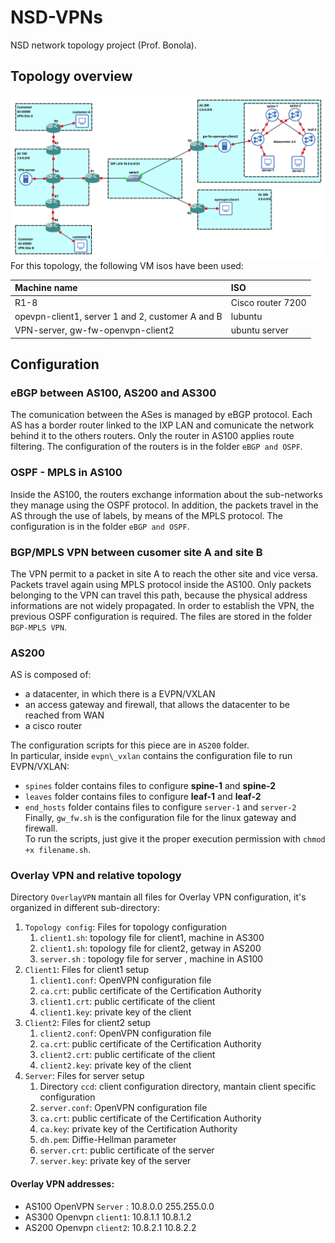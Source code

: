 # NSD-VPNs
NSD network topology project (Prof. Bonola).

## Topology overview
![](presentazione/immagini/topology.png)
For this topology, the following VM isos have been used:

| Machine name                                     | ISO               |
| :----------------------------------------------- | :---------------- |
| R1-8                                             | Cisco router 7200 |
| opevpn-client1, server 1 and 2, customer A and B | lubuntu           |
| VPN-server, gw-fw-openvpn-client2                | ubuntu server     |
 

## Configuration

### eBGP between AS100, AS200 and AS300
The comunication between the ASes is managed by eBGP protocol. Each AS has a border router linked to the IXP LAN
and comunicate the network behind it to the others routers. Only the router in AS100 applies route filtering.
The configuration of the routers is in the folder `eBGP and OSPF`.

### OSPF - MPLS in AS100
Inside the AS100, the routers exchange information about the sub-networks they manage using the OSPF protocol. In addition, the packets travel in the AS through the use of labels, by means of the MPLS protocol. The configuration is in the folder `eBGP and OSPF`.

### BGP/MPLS VPN between cusomer site A and site B
The VPN permit to a packet in site A to reach the other site and vice versa. Packets travel again using MPLS protocol inside the AS100.
Only packets belonging to the VPN can travel this path, because the physical address informations are not widely propagated.
In order to establish the VPN, the previous OSPF configuration is required. The files are stored in the folder `BGP-MPLS VPN`.

### AS200
AS is composed of: 

- a datacenter, in which there is a EVPN/VXLAN
- an access gateway and firewall, that allows the datacenter to be reached from WAN
- a cisco router

The configuration scripts for this piece are in `AS200` folder.<br>
In particular, inside `evpn\_vxlan` contains the configuration file to run EVPN/VXLAN:

- `spines` folder contains files to configure __spine-1__ and __spine-2__
- `leaves` folder contains files to configure __leaf-1__ and __leaf-2__
- `end_hosts` folder contains files to configure `server-1` and `server-2`
Finally, `gw_fw.sh` is the configuration file for the linux gateway and firewall.<br>
To run the scripts, just give it the proper execution permission with `chmod +x filename.sh`.<br>


### Overlay VPN and relative topology


Directory `OverlayVPN` mantain all files for Overlay VPN configuration, it's organized in different sub-directory:

1. `Topology config`: Files for topology configuration
   1. `client1.sh`: topology file for client1, machine in AS300
   2. `client1.sh`: topology file for client2, getway in AS200
   3. `server.sh` : topology file for server , machine in AS100 
2. `Client1`: Files for client1 setup
   1. `client1.conf`: OpenVPN configuration file 
   2. `ca.crt`: public certificate of the Certification Authority
   3. `client1.crt`: public certificate of the client
   4. `client1.key`: private key of the client
3. `Client2`: Files for client2 setup
   1. `client2.conf`: OpenVPN configuration file 
   2. `ca.crt`: public certificate of the Certification Authority
   3. `client2.crt`: public certificate of the client
   4. `client2.key`: private key of the client
4. `Server`: Files for server setup
   1.  Directory `ccd`: client configuration directory, mantain client specific configuration
   2.  `server.conf`: OpenVPN configuration file
   3.  `ca.crt`: public certificate of the Certification Authority
   4.  `ca.key`: private key of the Certification Authority
   5.  `dh.pem`: Diffie-Hellman parameter
   6.  `server.crt`: public certificate of the server
   7.  `server.key`: private key of the server

#### Overlay VPN addresses:

- AS100 OpenVPN `Server` : 10.8.0.0 255.255.0.0
- AS300 Openvpn `client1`: 10.8.1.1 10.8.1.2
- AS200 Openvpn `client2`: 10.8.2.1 10.8.2.2
